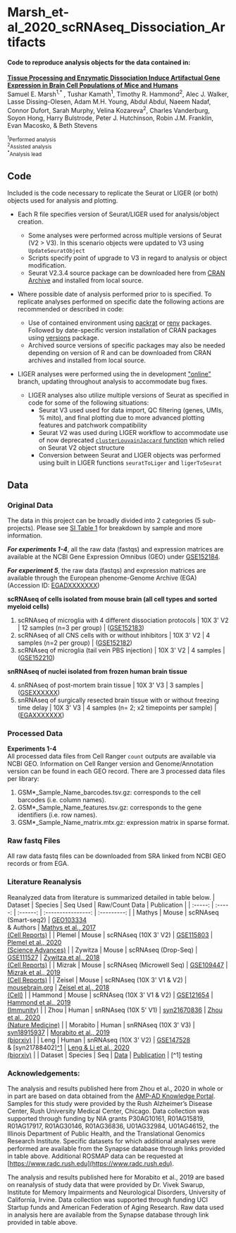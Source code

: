 # Marsh_et-al_2020_scRNAseq_Dissociation_Artifacts  
#### Code to reproduce analysis objects for the data contained in:  
[**Tissue Processing and Enzymatic Dissociation Induce Artifactual Gene Expression in Brain Cell Populations of Mice and Humans**](CITATION)  
Samuel E. Marsh<sup>1,\* </sup>, Tushar Kamath<sup>1</sup>, Timothy R. Hammond<sup>2</sup>, Alec J. Walker, Lasse Dissing-Olesen, Adam M.H. Young, Abdul Abdul, Naeem Nadaf, Connor Dufort, Sarah Murphy, Velina Kozareva<sup>2</sup>, Charles Vanderburg, Soyon Hong, Harry Bulstrode, Peter J. Hutchinson, Robin J.M. Franklin, Evan Macosko, & Beth Stevens

<sup><sup>1</sup>Performed analysis</sup>   
<sup><sup>2</sup>Assisted analysis</sup>  
<sup><sup>\*</sup>Analysis lead</sup>  

## Code
Included is the code necessary to replicate the Seurat or LIGER (or both) objects used for analysis and plotting.
- Each R file specifies version of Seurat/LIGER used for analysis/object creation.
    - Some analyses were performed across multiple versions of Seurat (V2 > V3).  In this scenario objects were updated to V3 using `UpdateSeuratObject`
    - Scripts specify point of upgrade to V3 in regard to analysis or object modification.
    - Seurat V2.3.4 source package can be downloaded here from [CRAN Archive](https://cran.r-project.org/src/contrib/Archive/Seurat/) and installed from local source.

- Where possible date of analysis performed prior to is specified.  To replicate analyses performed on specific date the following actions are recommended or described in code:
  - Use of contained environment using [packrat](https://cran.r-project.org/web/packages/packrat/index.html) or [renv](https://cran.r-project.org/web/packages/renv/index.html) packages. Followed by date-specific version installation of CRAN packages using [versions](https://cran.r-project.org/web/packages/versions/index.html) package.
  - Archived source versions of specific packages may also be needed depending on version of R and can be downloaded from CRAN archives and installed from local source.

- LIGER analyses were performed using the in development ["online"](https://github.com/MacoskoLab/liger/tree/online) branch, updating throughout analysis to accommodate bug fixes.  
  - LIGER analyses also utilize multiple versions of Seurat as specified in code for some of the following situations:
    - Seurat V3 used used for data import, QC filtering (genes, UMIs, % mito), and final plotting due to more advanced plotting features and patchwork compatibility
    - Seurat V2 was used during LIGER workflow to accommodate use of now deprecated [`clusterLouvainJaccard` function](https://github.com/samuel-marsh/Marsh_et-al_2020_scRNAseq_Dissociation_Artifacts/tree/master/08_Misc) which relied on Seurat V2 object structure
    - Conversion between Seurat and LIGER objects was performed using built in LIGER functions `seuratToLiger` and `ligerToSeurat`

## Data  
### Original Data
The data in this project can be broadly divided into 2 categories (5 sub-projects).  Please see [SI Table 1](LINK) for breakdown by sample and more information.

***For experiments 1-4***, all the raw data (fastqs) and expression matrices are available at the NCBI Gene Expression Omnibus (GEO) under [GSE152184](https://www.ncbi.nlm.nih.gov/geo/query/acc.cgi?acc=GSE152184).   

***For experiment 5***, the raw data (fastqs) and expression matrices are available through the European phenome-Genome Archive (EGA) (Accession ID: [EGADXXXXXXX](EGADXXXXXXX))

**scRNAseq of cells isolated from mouse brain (all cell types and sorted myeloid cells)**

  1. scRNAseq of microglia with 4 different dissociation protocols | 10X 3' V2 | 12 samples (n=3 per group) | ([GSE152183](https://www.ncbi.nlm.nih.gov/geo/query/acc.cgi?acc=GSE152183))
  2. scRNAseq of all CNS cells with or without inhibitors | 10X 3' V2 | 4 samples (n=2 per group) | ([GSE152182](https://www.ncbi.nlm.nih.gov/geo/query/acc.cgi?acc=GSE152182))
  3. scRNAseq of microglia (tail vein PBS injection) | 10X 3' V2 | 4 samples | ([GSE152210](https://www.ncbi.nlm.nih.gov/geo/query/acc.cgi?acc=GSE152210))

**snRNAseq of nuclei isolated from frozen human brain tissue**

  4. snRNAseq of post-mortem brain tissue | 10X 3' V3 | 3 samples | ([GSEXXXXXX](GSEXXXXXX))  
  5. snRNAseq of surgically resected brain tissue with or without freezing time delay | 10X 3' V3 | 4 samples (n= 2; x2 timepoints per sample) | ([EGAXXXXXXX](EGAXXXXXXX))

### Processed Data
**Experiments 1-4**  
All processed data files from Cell Ranger `count` outputs are available via NCBI GEO.  Information on Cell Ranger version and Genome/Annotation version can be found in each GEO record.
There are 3 processed data files per library:
  1. GSM\*\_Sample_Name_barcodes.tsv.gz: corresponds to the cell barcodes (i.e. column names).
  2. GSM\*\_Sample_Name_features.tsv.gz: corresponds to the gene identifiers (i.e. row names).
  3. GSM\*\_Sample_Name_matrix.mtx.gz: expression matrix in sparse format.

### Raw fastq Files
All raw data fastq files can be downloaded from SRA linked from NCBI GEO records or from EGA.

### Literature Reanalysis
Reanalyzed data from literature is summarized detailed in table below.
| Dataset | Species | Seq Used | Raw/Count Data | Publication |
| :-----: | :-----: | :------: | :----------------: | :---------: |
| Mathys | Mouse | scRNAseq (Smart-seq2) | [GEO103334](https://www.ncbi.nlm.nih.gov/geo/query/acc.cgi?acc=GSE103334) <br> & Authors | [Mathys et al., 2017 <br> (Cell Reports)](https://www.cell.com/cell-reports/fulltext/S2211-1247(17)31314-1?) |
| Plemel | Mouse | scRNAseq (10X 3' V2) | [GSE115803](https://www.ncbi.nlm.nih.gov/geo/query/acc.cgi?acc=GSE115803) | [Plemel et al., 2020 <br> (Science Advances)](https://advances.sciencemag.org/content/6/3/eaay6324) |
| Zywitza | Mouse | scRNAseq (Drop-Seq) | [GSE111527](https://www.ncbi.nlm.nih.gov/geo/query/acc.cgi?acc=GSE111527) | [Zywitza et al., 2018 <br> (Cell Reports)](https://www.cell.com/cell-reports/fulltext/S2211-1247(18)31732-7?) |
| Mizrak | Mouse | scRNAseq (Microwell Seq) | [GSE109447](https://www.ncbi.nlm.nih.gov/geo/query/acc.cgi?acc=GSE109447) | [Mizrak et al., 2019 <br> (Cell Reports)](https://www.cell.com/cell-reports/fulltext/S2211-1247(18)31974-0?) |
| Zeisel | Mouse | scRNAseq (10X 3' V1 & V2) | [mousebrain.org](mousebrain.org) | [Zeisel et al., 2018 <br> (Cell)](https://www.cell.com/cell/fulltext/S0092-8674(18)30789-X?) |
| Hammond | Mouse | scRNAseq (10X 3' V1 & V2) | [GSE121654](https://www.ncbi.nlm.nih.gov/geo/query/acc.cgi?acc=GSE121654) | [Hammond et al., 2019 <br> (Immunity)](https://www.cell.com/immunity/fulltext/S1074-7613(18)30485-0?) |
| Zhou | Human | snRNAseq (10X 5' V1) | [syn21670836](https://adknowledgeportal.synapse.org/Explore/Studies/DetailsPage?Study=syn21670836) | [Zhou et al., 2020 <br> (Nature Medicine)](https://www.nature.com/articles/s41591-019-0695-9?) |
| Morabito | Human | snRNAseq (10X 3' V3) | [syn18915937](https://www.synapse.org/#!Synapse:syn18915937/wiki/592740) | [Morabito et al., 2019 <br> (biorxiv)](https://www.biorxiv.org/content/10.1101/695221v1) |
| Leng | Human | snRNAseq (10X 3' V2) | [GSE147528](https://www.ncbi.nlm.nih.gov/geo/query/acc.cgi?acc=GSE147528) <br> & [syn21788402][^1](https://www.synapse.org/#!Synapse:syn21788402/wiki/601825) | [Leng & Li et al., 2020 <br> (biorxiv)](https://www.biorxiv.org/content/10.1101/2020.04.04.025825v2) |
| Dataset | Species | Seq | [Data](link) | [Publication](link) |
[^1] testing


### Acknowledgements:
The analysis and results published here from Zhou et al., 2020 in whole or in part are based on data obtained from the [AMP-AD Knowledge Portal](https://adknowledgeportal.synapse.org/). Samples for this study were provided by the Rush Alzheimer’s Disease Center, Rush University Medical Center, Chicago. Data collection was supported through funding by NIA grants P30AG10161, R01AG15819, R01AG17917, R01AG30146, R01AG36836, U01AG32984, U01AG46152, the Illinois Department of Public Health, and the Translational Genomics Research Institute. Specific datasets for which additional analyses were performed are available from the Synapse database through links provided in table above.  Additional ROSMAP data can be requested at [https://www.radc.rush.edu](https://www.radc.rush.edu).

The analysis and results published here for Morabito et al., 2019 are based on reanalysis of study data that were provided by Dr. Vivek Swarup, Institute for Memory Impairments and Neurological Disorders, University of California, Irvine.  Data collection was supported through funding UCI Startup funds and American Federation of Aging Research.  Raw data used in analysis here are available from the Synapse database through link provided in table above.
